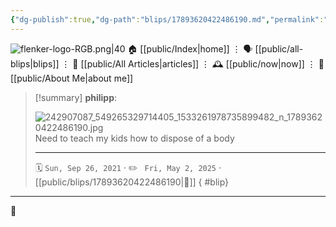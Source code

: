 ```yaml
---
{"dg-publish":true,"dg-path":"blips/17893620422486190.md","permalink":"/blips/17893620422486190/","title":"philipp on instagram @ 2021-09-26"}
---
```



<div class="transclusion internal-embed is-loaded"><div class="markdown-embed">




![flenker-logo-RGB.png|40](/img/user/attachments/flenker-logo-RGB.png)
🏠 [[public/Index\|home]]  ⋮ 🗣️ [[public/all-blips\|blips]] ⋮  📝 [[public/All Articles\|articles]]  ⋮ 🕰️ [[public/now\|now]] ⋮ 🪪 [[public/About Me\|about me]]


</div></div>


> [!summary] **philipp**:
>
> ![242907087_549265329714405_1533261978735899482_n_17893620422486190.jpg](/img/user/attachments/242907087_549265329714405_1533261978735899482_n_17893620422486190.jpg)
> Need to teach my kids how to dispose of a body
> - - -
>
> 🗓️ <code>Sun, Sep 26, 2021</code>  · ✏️ <code> Fri, May 2, 2025</code>  · [[public/blips/17893620422486190\|🔗]]
{ #blip}


- - -

 👾
